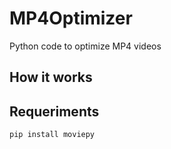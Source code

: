 # MP4Optimizer
Python code to optimize MP4 videos

## How it works


## Requeriments

```
pip install moviepy
```
